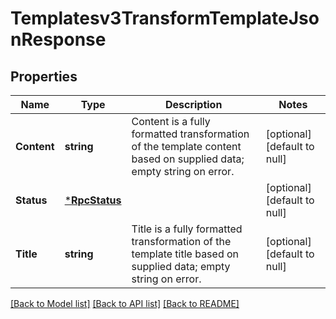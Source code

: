# Templatesv3TransformTemplateJsonResponse

## Properties
Name | Type | Description | Notes
------------ | ------------- | ------------- | -------------
**Content** | **string** | Content is a fully formatted transformation of the template content based on supplied data; empty string on error. | [optional] [default to null]
**Status** | [***RpcStatus**](rpcStatus.md) |  | [optional] [default to null]
**Title** | **string** | Title is a fully formatted transformation of the template title based on supplied data; empty string on error. | [optional] [default to null]

[[Back to Model list]](../README.md#documentation-for-models) [[Back to API list]](../README.md#documentation-for-api-endpoints) [[Back to README]](../README.md)


